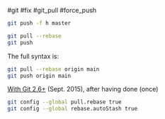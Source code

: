 #git #fix #git_pull #force_push 


~~~bash
git push -f h master
~~~



```bash
git pull --rebase
git push
```

The full syntax is:

```bash
git pull --rebase origin main
git push origin main
```

[With Git 2.6+](https://stackoverflow.com/a/30209750/6309) (Sept. 2015), after having done (once)

```bash
git config --global pull.rebase true
git config --global rebase.autoStash true
```

